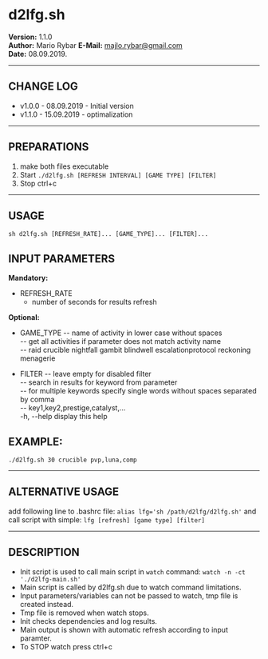 #  d2lfg.sh 
                       
 **Version:** 1.1.0           
**Author:** Mario Rybar 
**E-Mail:** majlo.rybar@gmail.com         
 **Date:** 08.09.2019. 

 --------------------------------------------------------------------  
## CHANGE LOG  

* v1.0.0 - 08.09.2019 - Initial version  
* v1.1.0 - 15.09.2019 - optimalization     

-------------------------------------------------------------------------------- 
## PREPARATIONS         
       
1. make both files executable         
2. Start `./d2lfg.sh [REFRESH INTERVAL] [GAME TYPE] [FILTER]`              
3. Stop ctrl+c    
------------------------------------------------------------------------------   
## USAGE 
 `sh d2lfg.sh [REFRESH_RATE]... [GAME_TYPE]... [FILTER]... `

## INPUT PARAMETERS  
**Mandatory:**  
 * REFRESH_RATE         
    - number of seconds for results refresh         

**Optional:**    
 * GAME_TYPE 
-- name of activity in lower case without spaces   
-- get all activities if parameter does not match activity name   
-- raid crucible nightfall gambit blindwell escalationprotocol reckoning menagerie  

 * FILTER
-- leave empty for disabled filter   
-- search in results for keyword from parameter                    
-- for multiple keywords specify single words without spaces separated by comma   
-- key1,key2,prestige,catalyst,...   
 -h, --help display this help          
       
## EXAMPLE:                 
 `./d2lfg.sh 30 crucible pvp,luna,comp`    
 
 ---------------------------------------------------------------------------------
## ALTERNATIVE USAGE     

add following line to .bashrc file: `alias lfg='sh /path/d2lfg/d2lfg.sh'`  and call script with simple: `lfg [refresh] [game type] [filter]`        

---------------------------------------------------------------------------------

## DESCRIPTION   
- Init script is used to call main script in `watch` command:  `watch -n -ct './d2lfg-main.sh'`   
- Main script is called by d2lfg.sh due to watch command limitations.  
- Input parameters/variables can not be passed to watch, tmp file is created instead.  
- Tmp file is removed when watch stops.  
- Init checks dependencies and log results.  
- Main output is shown with automatic refresh according to input paramter.  
- To STOP watch press ctrl+c